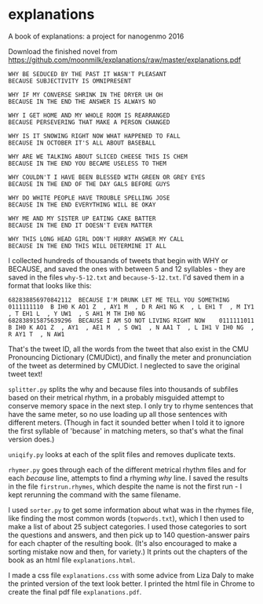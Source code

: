 # explanations
A book of explanations: a project for nanogenmo 2016

Download the finished novel from https://github.com/moonmilk/explanations/raw/master/explanations.pdf

```
WHY BE SEDUCED BY THE PAST IT WASN'T PLEASANT 
BECAUSE SUBJECTIVITY IS OMNIPRESENT 

WHY IF MY CONVERSE SHRINK IN THE DRYER UH OH 
BECAUSE IN THE END THE ANSWER IS ALWAYS NO 

WHY I GET HOME AND MY WHOLE ROOM IS REARRANGED 
BECAUSE PERSEVERING THAT MAKE A PERSON CHANGED 

WHY IS IT SNOWING RIGHT NOW WHAT HAPPENED TO FALL 
BECAUSE IN OCTOBER IT'S ALL ABOUT BASEBALL 

WHY ARE WE TALKING ABOUT SLICED CHEESE THIS IS CHEM 
BECAUSE IN THE END YOU BECAME USELESS TO THEM 

WHY COULDN'T I HAVE BEEN BLESSED WITH GREEN OR GREY EYES 
BECAUSE IN THE END OF THE DAY GALS BEFORE GUYS 

WHY DO WHITE PEOPLE HAVE TROUBLE SPELLING JOSE 
BECAUSE IN THE END EVERYTHING WILL BE OKAY 

WHY ME AND MY SISTER UP EATING CAKE BATTER 
BECAUSE IN THE END IT DOESN'T EVEN MATTER 

WHY THIS LONG HEAD GIRL DON'T HURRY ANSWER MY CALL 
BECAUSE IN THE END THIS WILL DETERMINE IT ALL 
```

I collected hundreds of thousands of tweets that begin with WHY or BECAUSE, and saved the ones with between 5 and 12 syllables - they are saved in the files `why-5-12.txt` and `because-5-12.txt`. I'd saved them in a format that looks like this:

```
682838856970842112	BECAUSE I'M DRUNK LET ME TELL YOU SOMETHING	0111111110	B IH0 K AO1 Z  , AY1 M  , D R AH1 NG K  , L EH1 T  , M IY1  , T EH1 L  , Y UW1  , S AH1 M TH IH0 NG 
682838915875639296	BECAUSE I AM SO NOT LIVING RIGHT NOW	0111111011	B IH0 K AO1 Z  , AY1  , AE1 M  , S OW1  , N AA1 T  , L IH1 V IH0 NG  , R AY1 T  , N AW1 
```

That's the tweet ID, all the words from the tweet that also exist in the CMU Pronouncing Dictionary (CMUDict), and finally the meter and pronunciation of the tweet as determined by CMUDict. I neglected to save the original tweet text!

`splitter.py` splits the why and because files into thousands of subfiles based on their metrical rhythm, in a probably misguided attempt to conserve memory space in the next step. I only try to rhyme sentences that have the same meter, so no use loading up all those sentences with different meters. (Though in fact it sounded better when I told it to ignore the first syllable of 'because' in matching meters, so that's what the final version does.)

`uniqify.py` looks at each of the split files and removes duplicate texts.

`rhymer.py` goes through each of the different metrical rhythm files and for each _because_ line, attempts to find a rhyming _why_ line. I saved the results in the file `firstrun.rhymes`, which despite the name is not the first run - I kept rerunning the command with the same filename.

I used `sorter.py` to get some information about what was in the rhymes file, like finding the most common words (`topwords.txt`), which I then used to make a list of about 25 subject categories. I used those categories to sort the questions and answers, and then pick up to 140 question-answer pairs for each chapter of the resulting book. (It's also encouraged to make a sorting mistake now and then, for variety.) It prints out the chapters of the book as an html file `explanations.html`. 

I made a css file `explanations.css` with some advice from Liza Daly to make the printed version of the text look better. I printed the html file in Chrome to create the final pdf file `explanations.pdf`.
